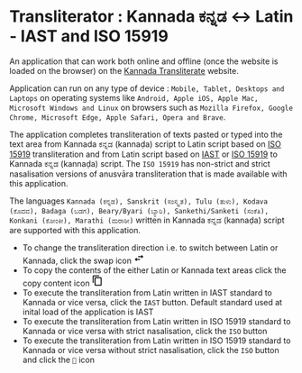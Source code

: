 # Transliterator : Kannada ಕನ್ನಡ <-> Latin - IAST and ISO 15919
An application that can work both online and offline (once the website is loaded on the browser) on the [Kannada Transliterate](https://vyshantha.github.io/kannadatransliterate/) website. 

Application can run on any type of device : ```Mobile, Tablet, Desktops and Laptops``` on operating systems like ```Android, Apple iOS, Apple Mac, Microsoft Windows and Linux``` on browsers such as ```Mozilla Firefox, Google Chrome, Microsoft Edge, Apple Safari, Opera and Brave```.

The application completes transliteration of texts pasted or typed into the text area from Kannada ಕನ್ನಡ (kannaḍa) script to Latin script based on [ISO 15919](https://en.wikipedia.org/wiki/ISO_15919) transliteration and from Latin script based on [IAST](https://en.wikipedia.org/wiki/International_Alphabet_of_Sanskrit_Transliteration) or [ISO 15919](https://en.wikipedia.org/wiki/ISO_15919) to Kannada ಕನ್ನಡ (kannaḍa) script. The ```ISO 15919``` has non-strict and strict nasalisation versions of anusvāra transliteration that is made available with this application. 

The languages ```Kannada (ಕನ್ನಡ), Sanskrit (ಸಂಸ್ಕೃತ), Tulu (ತುಳು), Kodava (ಕೊದವ), Badaga (ಬಡಗ), Beary/Byari (ಬ್ಯಾರಿ), Sankethi/Sanketi (ಸಂಕೆತಿ), Konkani (ಕೋಂಕೀ), Marathi (ಮರಾಠೀ)``` written in Kannada ಕನ್ನಡ (kannaḍa) script are supported with this application.

- To change the transliteration direction i.e. to switch between Latin or Kannada, click the swap icon  <img src="./swap-horiz-64.png" width="20px" height="20px" />  
- To copy the contents of the either Latin or Kannada text areas click the copy content icon  <img src="./content-copy-64.png" width="20px" height="20px" />
- To execute the transliteration from Latin written in IAST standard to Kannada or vice versa, click the ```IAST``` button. Default standard used at inital load of the application is IAST
- To execute the transliteration from Latin written in ISO 15919 standard to Kannada or vice versa with strict nasalisation, click the ```ISO``` button
- To execute the transliteration from Latin written in ISO 15919 standard to Kannada or vice versa without strict nasalisation, click the ```ISO``` button and click the ```👃``` icon
